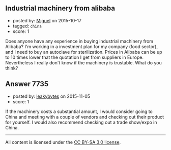 ## Industrial machinery from alibaba

- posted by: [Miguel](https://stackexchange.com/users/365665/miguel) on 2015-10-17
- tagged: `china`
- score: 1

Does anyone have any experience in buying industrial machinery from Alibaba? I'm working in a investment plan for my company (food sector), and I need to buy an autoclave for sterilization. Prices in Alibaba can be up to 10 times lower that the quotation I get from suppliers in Europe. Nevertheless I really don't know if the machinery is trustable. What do you think?


## Answer 7735

- posted by: [leakybytes](https://stackexchange.com/users/5172084/leakybytes) on 2015-11-05
- score: 1

If the machinery costs a substantial amount, I would consider going to China and meeting with a couple of vendors and checking out their product for yourself. I would also recommend checking out a trade show/expo in China.



---

All content is licensed under the [CC BY-SA 3.0 license](https://creativecommons.org/licenses/by-sa/3.0/).
